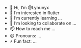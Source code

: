 - 👋 Hi, I’m @Lynunyx
- 👀 I’m interested in flutter
- 🌱 I’m currently learning ...
- 💞️ I’m looking to collaborate on ...
- 📫 How to reach me ...
- 😄 Pronouns: ...
- ⚡ Fun fact: ...

<!---
Lynunyx/Lynunyx is a ✨ special ✨ repository because its `README.md` (this file) appears on your GitHub profile.
You can click the Preview link to take a look at your changes.
--->

